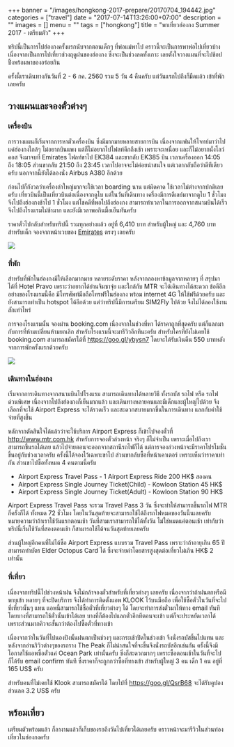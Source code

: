 +++
banner = "/images/hongkong-2017-prepare/20170704_194442.jpg"
categories = ["travel"]
date = "2017-07-14T13:26:00+07:00"
description = ""
images = []
menu = ""
tags = ["hongkong"]
title = "พาเที่ยวฮ่องกง Summer 2017 - เตรียมตัว"
+++

ทริปนี้เป็นการไปฮ่องกงครั้งแรกนับจากตอนเด็กๆ ที่พ่อแม่พาไป คราวนี้จะเป็นการพาพ่อไปเที่ยวบ้าง เนื่องจากเป็นการไปเที่ยวช่วงฤดูฝนของฮ่องกง ซึ่งจะเป็นช่วงลดทั้งเกาะ เลยตั้งใจวางแผนที่จะไปช้อปปิ้งพร้อมหาของอร่อยกิน

ครั้งนี้เราเดินทางกันวันที่ 2 - 6 กค. 2560 รวม 5 วัน 4 คืนครับ แต่วันแรกไปถึงก็มืดแล้ว เข้าที่พักเลยครับ

<!--more-->

## วางแผนและจองตั๋วต่างๆ

### เครื่องบิน
การวางแผนก็เริ่มจากการหาตั๋วเครื่องบิน ซึ่งมีมากมายหลายสายการบิน เนื่องจากแฟนให้โจทย์มาว่าไปแค่ฮ่องกงใกล้ๆ ไม่อยากบินแพง แต่ก็ไม่อยากไปไฟลท์ดึกถึงเช้า เพราะจะเหนื่อย และก็ไม่อยากนั่งโลว์คอส จึงมาจบที่ Emirates ไฟลท์ขาไป EK384 และขากลับ EK385 บิน เวลาเครื่องออก 14:05 ถึง 18:05 ส่วนขากลับ 21:50 ถึง 23:45 เวลาไปอาจจะไม่ค่อยน่าสนใจ แต่เวลากลับถือว่าดีทีเดียวครับ นอกจากนี้ยังได้ลองนั่ง Airbus A380 อีกด้วย

ก่อนไปก็กังวลว่าเครื่องลำใหญ่มากจะใช้เวลา boarding นาน แต่ผิดคาด ใช้เวลาไม่ต่างจากปกติเลยครับ เที่ยวบินนี้เป็นเที่ยวบินต่อเนื่องจากดูไบ แต่ในวันที่เดินทาง เครื่องมีการดีเลย์มาจากดูไบ 1 ชั่วโมง จึงไปถึงฮ่องกงช้าไป 1 ชั่วโมง แต่โชคดีที่พอไปถึงฮ่องกง สามารถทำเวลาในการออกจากสนามบินได้เร็ว จึงไปถึงโรงแรมไม่ช้ามาก และยังมีเวลาพอกินมื้อเย็นทันครับ

ราคาตั๋วไปกลับสำหรับทริปนี้ รวมทุกอย่างแล้ว อยู่ที่ 6,410 บาท สำหรับผู้ใหญ่ และ 4,760 บาท สำหรับเด็ก จองจากหน้าเวบของ [Emirates](https://www.emirates.com/th/thai/) ตรงๆ เลยครับ

![](/images/hongkong-2017-prepare/emirates-ek384.png)

### ที่พัก
สำหรับที่พักในฮ่องกงมีให้เลือกมากมาย หลายระดับราคา หลังจากลองหาข้อมูลจากหลายๆ ที่ สรุปมาได้ที่ Hotel Pravo เพราะว่าอยากได้ย่านจิมซาจุ่ย และใกล้กับ MTR จะได้เดินทางได้สะดวก ข้อดีอีกอย่างของโรงแรมนี้คือ มีโทรศัพท์มือถือโทรฟรีในฮ่องกง พร้อม internet 4G ให้ใช้ฟรีด้วยครับ และยังสามารถทำเป็น hotspot ได้อีกด้วย แต่ว่าทริปนี้มีการเตรียม SIM2Fly ไปด้วย จึงไม่ได้ลองใช้งานสักเท่าไหร่

การจองโรงแรมนั้น จองผ่าน booking.com เนื่องจากในช่วงที่หา ได้ราคาถูกที่สุดครับ แต่ก็แลกมากับการที่ห้ามเปลี่ยนห้ามยกเลิก สำหรับโรงแรมนี้จะมารีวิวอีกทีนะครับ สำหรับใครที่ยังไม่เคยใช้ booking.com สามารถสมัครได้ที่ https://goo.gl/ybysn7 โดยจะได้รับเงินคืน 550 บาทหลังจากการพักครั้งแรกด้วยครับ

![](/images/hongkong-2017-prepare/pravo.png)

### เดินทางในฮ่องกง
เริ่มจากการเดินทางจากสนามบินไปโรงแรม สามารถเดินทางได้หลายวิธี ทั้งรถบัส รถไฟ หรือ รถไฟด่วนพิเศษ เนื่องจากไปถึงฮ่องกงก็เย็นมากแล้ว และเดินทางหลายคนและมีเด็กและผู้ใหญ่ไปด้วย จึงเลือกที่จะใช้ Airport Express จะได้รวดเร็ว และสะดวกสบายมากขึ้นในการเดินทาง แลกกับคำใช้จ่ายที่สูงขึ้น

หลักจากตัดสินใจได้แล้วว่าจะใช้บริการ Airport Express ก็เข้าไปจองตั๋วที่ http://www.mtr.com.hk สำหรับการจองตั๋วล่วงหน้า จริงๆ ก็ไม่จำเป็น เพราะเมื่อไปถึงเราสามารถขึ้นรถได้เลย แล้วไปจ่ายตอนจะออกจากสถานีรถไฟก็ได้ แต่การจองล่วงหน้าจะมีราคาโปรโมชั่น ขึ้นอยู่กับช่วงเวลาครับ ครั้งนี้ได้จองไว้เฉพาะขาไป ส่วนขากลับซื้อที่หน้าเคาเตอร์ เพราะเห็นว่าราคาเท่ากัน ส่วนขาไปซื้อทั้งหมด 4 คนตามนี้ครับ

* Airport Express Travel Pass - 1 Airport Express Ride 200 HK$ สองคน
* Airport Express Single Journey Ticket(Child) - Kowloon Station 45 HK$
* Airport Express Single Journey Ticket(Adult) - Kowloon Station 90 HK$

Airport Express Travel Pass จะรวม Travel Pass 3 วัน ซึ่งจะทำให้สามารถขึ้นรถไฟ MTR กี่ครั้งก็ได้ ทั้งหมด 72 ชั่วโมง โดยในวันสุดท้ายจะสามารถใช้ได้ถึงรถไฟหมดของวันนึ้นเลยครับ หมายความว่าถ้าเราใช้วันแรกตอนเช้า วันที่สามเราสามารถใช้ได้ทั้งวัน ไม่ใช่หมดแค่ตอนเช้า เท่ากับว่าทริปนี้เริ่มใช้วันที่สองตอนเช้า ก็สามารถใช้ได้จนวันสุดท้ายเลยครับ

ส่วนผู้ใหญ่อีกคนที่ไม่ได้ซื้อ Airport Express แบบรวม Travel Pass เพราะว่าถ้าอายุเกิน 65 ปี สามารถทำบัตร Elder Octopus Card ได้ ซึ่งจะจ่ายค่าโดยสารสูงสุดต่อเที่ยวไม่เกิน HK$ 2 เท่านั้น

### ที่เที่ยว
เนื่องจากทริปนี้ไปช่วงหน้าฝน จึงไม่กล้าจองตั๋วสำหรับที่เที่ยวต่างๆ เลยครับ เนื่องจากว่าถ้าฝนตกหรือมีพายุเข้า หลายๆ ที่จะปิดบริการ จึงได้ทำการติดตั้งแอพ KLOOK ไว้บนมือถือ เพื่อใช้ซื้อตั๋วในวันที่จะไปที่เที่ยวนั้นๆ แทน แอพนี้สามารถใช้ซื้อตั๋วที่เที่ยวต่างๆ ได้ โดยจะทำการส่งตั๋วมาให้ทาง email ทันที โดยบางที่สามารถใช้ตั๋วนั้นเข้าได้เลย บางที่ก็ต้องไปแลกตั๋วอีกทีตอนจะเข้า แต่ก็จะประหยัดเวลาได้ เพราะส่วนมากคิวจะสั้นกว่าต้องไปซื้อตั๋วที่ทางเข้า

เนื่องจากว่าในวันที่ไปนองปิงนั้นฝนตกเป็นช่วงๆ และกระเช้าปิดในช่วงเข้า จึงนั่งรถบัสขึ้นไปแทน และหลังจากอ่านริวิวต่างๆของรถราง The Peak ก็ไม่น่าสนใจที่จะขึ้นจึงนั่งรถบัสอีกเช่นกัน ครั้งนี้จึงมีโอกาสใช้แอพซื้อตั๋วแค่ Ocean Park เท่านั้นครับ ซึ่งก็สะดวกมากๆ เพราะซื้อตอนเช้าในวันที่จะไป ก็ได้รับ email confirm ทันที ซึ่งราคาก็จะถูกกว่าซื้อที่ทางเข้า สำหรับผู้ใหญ่ 3 คน เด็ก 1 คน อยู่ที่ 165 US$ ครับ

สำหรับคนที่ไม่เคยใช้ Klook สามารถสมัครได้ โดยไปที่ https://goo.gl/QsrB68 จะได้รับคูปองส่วนลด 3.2 US$ ครับ

## พร้อมเที่ยว
เตรียมตัวพร้อมแล้ว ก็ลางานแล้วก็เก็บของรอถึงวันไปเที่ยวได้เลยครับ คราวหน้าจะมารีวิวในส่วนท่องเที่ยวในฮ่องกงครับ
